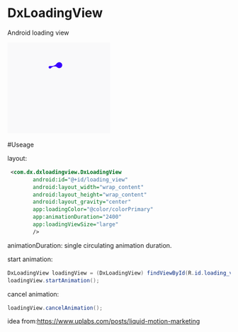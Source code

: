 # DxLoadingView

Android loading view


![image](art/loading_view.gif)

#Useage

layout:

```xml
 <com.dx.dxloadingview.DxLoadingView
        android:id="@+id/loading_view"
        android:layout_width="wrap_content"
        android:layout_height="wrap_content"
        android:layout_gravity="center"
        app:loadingColor="@color/colorPrimary"
        app:animationDuration="2400"
        app:loadingViewSize="large"
        />
```
animationDuration: single circulating animation duration.

start animation:

```java
DxLoadingView loadingView = (DxLoadingView) findViewById(R.id.loading_view);
loadingView.startAnimation();
```

cancel animation:

```java
loadingView.cancelAnimation();
```

idea from:https://www.uplabs.com/posts/liquid-motion-marketing
